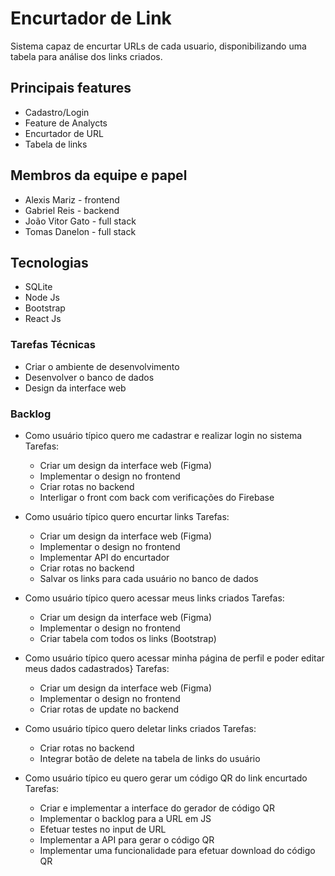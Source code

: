 # Encurtador de Link

Sistema capaz de encurtar URLs de cada usuario, disponibilizando uma tabela para análise dos links criados.

## Principais features
- Cadastro/Login
- Feature de Analycts
- Encurtador de URL
- Tabela de links

## Membros da equipe e papel
- Alexis Mariz - frontend
- Gabriel Reis - backend
- João Vitor Gato - full stack
- Tomas Danelon - full stack

## Tecnologias
- SQLite
- Node Js
- Bootstrap
- React Js

### Tarefas Técnicas
- Criar o ambiente de desenvolvimento
- Desenvolver o banco de dados
- Design da interface web

### Backlog
- Como usuário típico quero me cadastrar e realizar login no sistema
  Tarefas:
    - Criar um design da interface web (Figma)
    - Implementar o design no frontend
    - Criar rotas no backend
    - Interligar o front com back com verificações do Firebase

- Como usuário típico quero encurtar links
  Tarefas:
    - Criar um design da interface web (Figma)
    - Implementar o design no frontend
    - Implementar API do encurtador
    - Criar rotas no backend
    - Salvar os links para cada usuário no banco de dados

- Como usuário típico quero acessar meus links criados
  Tarefas:
    - Criar um design da interface web (Figma)
    - Implementar o design no frontend
    - Criar tabela com todos os links (Bootstrap)

- Como usuário típico quero acessar minha página de perfil e poder editar meus dados cadastrados}
  Tarefas:
    - Criar um design da interface web (Figma)
    - Implementar o design no frontend
    - Criar rotas de update no backend

- Como usuário típico quero deletar links criados
  Tarefas:
    - Criar rotas no backend
    - Integrar botão de delete na tabela de links do usuário

- Como usuário típico eu quero gerar um código QR do link encurtado
 Tarefas:
    - Criar e implementar a interface do gerador de código QR
    - Implementar o backlog para a URL em JS
    - Efetuar testes no input de URL
    - Implementar a API para gerar o código QR
    - Implementar uma funcionalidade para efetuar download do código QR
